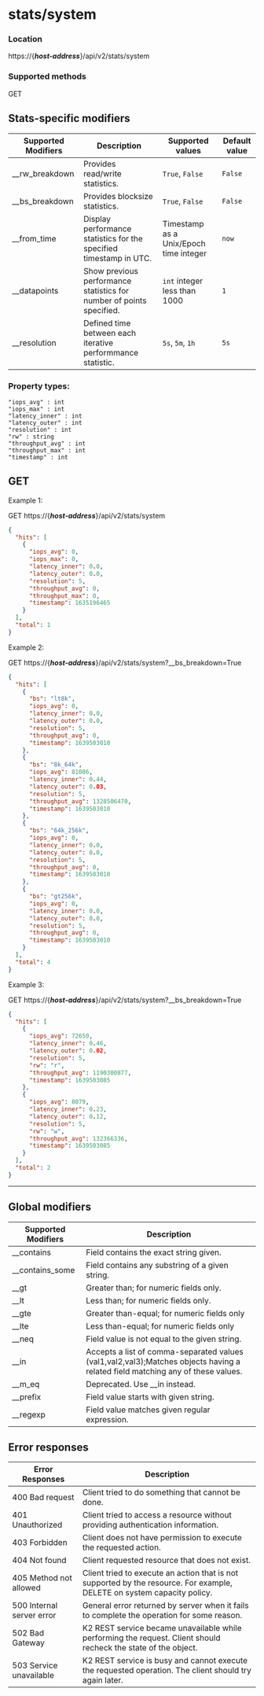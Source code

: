 # stats/system

### Location
https://{***host-address***}/api/v2/stats/system

### Supported methods
GET

## Stats-specific modifiers
| Supported Modifiers	| Description | Supported values | Default value |
|-----------------------|------------|----------------|--------------|
|__rw_breakdown	|Provides read/write statistics. |`True`, `False` | `False` |
|__bs_breakdown	|Provides blocksize statistics.| `True`, `False` | `False` |
|__from_time	|Display performance statistics for the specified timestamp in UTC.| Timestamp as a Unix/Epoch time integer | `now` |
|__datapoints	|Show previous performance statistics for number of points specified.| `int` integer less than 1000 | `1` |
|__resolution |Defined time between each iterative performmance statistic. | `5s`, `5m`, `1h`| `5s` |


### Property types:
 ```text
"iops_avg" : int
"iops_max" : int
"latency_inner" : int
"latency_outer" : int
"resolution" : int
"rw" : string
"throughput_avg" : int
"throughput_max" : int
"timestamp" : int
 ```

## GET

Example 1:

GET https://{***host-address***}/api/v2/stats/system
```json
{
  "hits": [
    {
      "iops_avg": 0,
      "iops_max": 0,
      "latency_inner": 0.0,
      "latency_outer": 0.0,
      "resolution": 5,
      "throughput_avg": 0,
      "throughput_max": 0,
      "timestamp": 1635196465
    }
  ],
  "total": 1
}
```

Example 2:

GET https://{***host-address***}/api/v2/stats/system?__bs_breakdown=True
```json
{
  "hits": [
    {
      "bs": "lt8k",
      "iops_avg": 0,
      "latency_inner": 0.0,
      "latency_outer": 0.0,
      "resolution": 5,
      "throughput_avg": 0,
      "timestamp": 1639503010
    },
    {
      "bs": "8k_64k",
      "iops_avg": 81086,
      "latency_inner": 0.44,
      "latency_outer": 0.03,
      "resolution": 5,
      "throughput_avg": 1328506470,
      "timestamp": 1639503010
    },
    {
      "bs": "64k_256k",
      "iops_avg": 0,
      "latency_inner": 0.0,
      "latency_outer": 0.0,
      "resolution": 5,
      "throughput_avg": 0,
      "timestamp": 1639503010
    },
    {
      "bs": "gt256k",
      "iops_avg": 0,
      "latency_inner": 0.0,
      "latency_outer": 0.0,
      "resolution": 5,
      "throughput_avg": 0,
      "timestamp": 1639503010
    }
  ],
  "total": 4
}

```

Example 3:

GET https://{***host-address***}/api/v2/stats/system?__bs_breakdown=True
```json
{
  "hits": [
    {
      "iops_avg": 72650,
      "latency_inner": 0.46,
      "latency_outer": 0.02,
      "resolution": 5,
      "rw": "r",
      "throughput_avg": 1190300877,
      "timestamp": 1639503085
    },
    {
      "iops_avg": 8079,
      "latency_inner": 0.23,
      "latency_outer": 0.12,
      "resolution": 5,
      "rw": "w",
      "throughput_avg": 132366336,
      "timestamp": 1639503085
    }
  ],
  "total": 2
}
```

---

## Global modifiers
| Supported Modifiers	| Description|
|-----------------------|------------|
|__contains	|Field contains the exact string given.|
|__contains_some	|Field contains any substring of a given string.|
|__gt	|Greater than; for numeric fields only.|
|__lt	|Less than; for numeric fields only.|
|__gte	|Greater than-equal; for numeric fields only|
|__lte	|Less than-equal; for numeric fields only|
|__neq	|Field value is not equal to the given string.|
|__in	|Accepts a list of comma-separated values (val1,val2,val3);Matches objects having a related field matching any of these values.|
|__m_eq	|Deprecated. Use __in instead.|
|__prefix	|Field value starts with given string.|
|__regexp	|Field value matches given regular expression.|

## Error responses

| Error Responses	| Description |
|-------------------|-------------|
|400 Bad request	|Client tried to do something that cannot be done.
|401 Unauthorized	|Client tried to access a resource without providing authentication information.
|403 Forbidden	|Client does not have permission to execute the requested action.
|404 Not found	|Client requested resource that does not exist.
|405 Method not allowed	|Client tried to execute an action that is not supported by the resource. For example, DELETE on system capacity policy.
|500 Internal server error	|General error returned by server when it fails to complete the operation for some reason.
|502 Bad Gateway	|K2 REST service became unavailable while performing the request. Client should recheck the state of the object.
|503 Service unavailable	|K2 REST service is busy and cannot execute the requested operation. The client should try again later.
